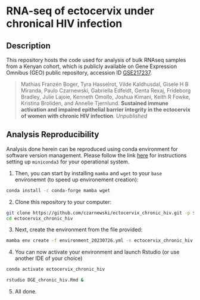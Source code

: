 # RNA-seq of ectocervix under chronical HIV infection

## Description

This repository hosts the code used for analysis of bulk RNAseq samples from a Kenyan cohort, which is publicly available on Gene Expression Omnibus (GEO) public repository, accession ID [GSE217237](https://www.ncbi.nlm.nih.gov/geo/query/acc.cgi?acc=GSE217237).

> Mathias Franzén Boger, Tyra Hasselrot, Vilde Kaldhusdal, Gisele H B Miranda, Paulo Czarnewski, Gabriella Edfeldt, Genta Rexaj, Frideborg Bradley, Julie Lajoie, Kenneth Omollo, Joshua Kimani, Keith R Fowke, Kristina Broliden, and Annelie Tjernlund. **Sustained immune activation and impaired epithelial barrier integrity in the ectocervix of women with chronic HIV infection**. _Unpublished_

## Analysis Reproducibility

Analysis done herein can be reproduced using conda environment for software version management. Please follow the link [here](https://docs.conda.io/en/main/miniconda.html#installing) for instructions setting up `miniconda3` for your operational system.

1. Then, you can start by installing `mamba` and `wget` to your `base` environemnt (to speed up environement creation):

```sh
conda install -c conda-forge mamba wget
```

2. Clone this repository to your computer:

```sh
git clone https://github.com/czarnewski/ectocervix_chronic_hiv.git -p $HOME/ectocervix_chronic_hiv
cd ectocervix_chronic_hiv
```

3. Next, create the environment from the file provided:

```sh
mamba env create -f environment_20230726.yml -n ectocervix_chronic_hiv
```

4. You can now activate your environment and launch Rstudio (or use another IDE of your choice)

```sh
conda activate ectocervix_chronic_hiv

rstudio DGE_chronic_hiv.Rmd &
```

5. All done.








